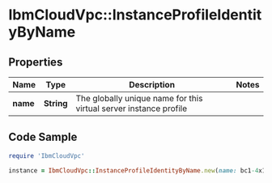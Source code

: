 # IbmCloudVpc::InstanceProfileIdentityByName

## Properties

Name | Type | Description | Notes
------------ | ------------- | ------------- | -------------
**name** | **String** | The globally unique name for this virtual server instance profile | 

## Code Sample

```ruby
require 'IbmCloudVpc'

instance = IbmCloudVpc::InstanceProfileIdentityByName.new(name: bc1-4x16)
```


